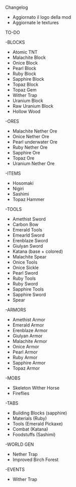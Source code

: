 Changelog

- Aggiornato il logo della mod
- Aggiornate le textures

TO-DO

-BLOCKS

- Atomic TNT
- Malachite Block
- Onice Block
- Pearl Block
- Ruby Block
- Sapphire Block
- Topaz Block
- Topaz Gem
- Wither Trap
- Uranium Block
- Raw Uranium Block
- Hollow Wood

-ORES

- Malachite Nether Ore
- Onice Nether Ore
- Pearl underwater Ore
- Ruby Nether Ore
- Sapphire Ore
- Topaz Ore
- Uranium Nether Ore

-ITEMS

- Hosomaki
- Nigiri
- Sashimi
- Topaz Hammer

-TOOLS

- Amethist Sword
- Carbon Bow
- Emerald Tools
- Emearld Sword
- Erenblaze Sword
- Giulyan Sword
- Katana (base + colored)
- Malachite Spear
- Onice Tools
- Onice Sickle
- Pearl Sword
- Ruby Tools
- Ruby Sword
- Sapphire Tools
- Sapphire Sword
- Spear

-ARMORS
- Amethist Armor
- Emerald Armor
- Erenblaze Armor
- Giulyan Armor
- Malachite Armor
- Onice Armor
- Pearl Armor
- Ruby Armor
- Sapphire Armor
- Topaz Armor

-MOBS

- Skeleton Wither Horse
- Fireflies

-TABS

- Building Blocks (sapphire)
- Materials (Ruby)
- Tools (Emerald Pickaxe)
- Combat (Katana)
- Foodstuffs (Sashimi)

-WORLD GEN

- Nether Trap
- Improved Birch Forest

-EVENTS

- Wither Trap